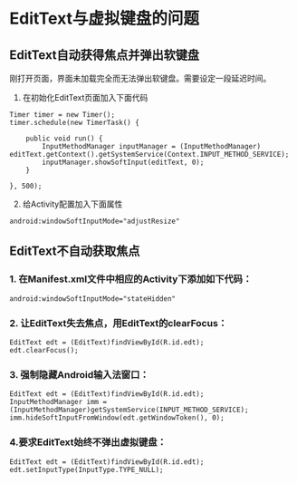 # EditText与虚拟键盘的问题

## EditText自动获得焦点并弹出软键盘

刚打开页面，界面未加载完全而无法弹出软键盘。需要设定一段延迟时间。

1. 在初始化EditText页面加入下面代码

```
Timer timer = new Timer();  
timer.schedule(new TimerTask() {  

    public void run() {  
        InputMethodManager inputManager = (InputMethodManager) editText.getContext().getSystemService(Context.INPUT_METHOD_SERVICE);  
        inputManager.showSoftInput(editText, 0);  
    }  

}, 500);
```

2. 给Activity配置加入下面属性

```
android:windowSoftInputMode="adjustResize"
```

## EditText不自动获取焦点

### 1. 在Manifest.xml文件中相应的Activity下添加如下代码：

```
android:windowSoftInputMode="stateHidden"
```

### 2. 让EditText失去焦点，用EditText的clearFocus：

```
EditText edt = (EditText)findViewById(R.id.edt);
edt.clearFocus();
```

### 3. 强制隐藏Android输入法窗口：

```
EditText edt = (EditText)findViewById(R.id.edt);  
InputMethodManager imm = (InputMethodManager)getSystemService(INPUT_METHOD_SERVICE);  
imm.hideSoftInputFromWindow(edt.getWindowToken(), 0);
```

### 4.要求EditText始终不弹出虚拟键盘：

```
EditText edt = (EditText)findViewById(R.id.edt);  
edt.setInputType(InputType.TYPE_NULL);
```
